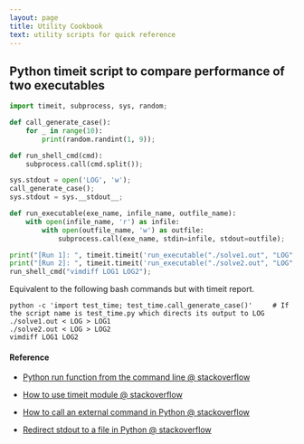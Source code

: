 ```yaml
---
layout: page
title: Utility Cookbook
text: utility scripts for quick reference
---
```


## Python timeit script to compare performance of two executables

~~~ python
import timeit, subprocess, sys, random;

def call_generate_case():
    for _ in range(10):
        print(random.randint(1, 9));

def run_shell_cmd(cmd):
    subprocess.call(cmd.split());

sys.stdout = open('LOG', 'w');
call_generate_case();
sys.stdout = sys.__stdout__;

def run_executable(exe_name, infile_name, outfile_name):
    with open(infile_name, 'r') as infile:
        with open(outfile_name, 'w') as outfile:
            subprocess.call(exe_name, stdin=infile, stdout=outfile);

print("[Run 1]: ", timeit.timeit('run_executable("./solve1.out", "LOG", "LOG1")', number=1, setup="from __main__ import run_executable"));
print("[Run 2]: ", timeit.timeit('run_executable("./solve2.out", "LOG", "LOG2")', number=1, setup="from __main__ import run_executable"));
run_shell_cmd("vimdiff LOG1 LOG2");
~~~

Equivalent to the following bash commands but with timeit report.

~~~
python -c 'import test_time; test_time.call_generate_case()'     # If the script name is test_time.py which directs its output to LOG
./solve1.out < LOG > LOG1
./solve2.out < LOG > LOG2
vimdiff LOG1 LOG2
~~~


#### Reference

* [Python run function from the command line @ stackoverflow](http://stackoverflow.com/questions/3987041/python-run-function-from-the-command-line)

* [How to use timeit module @ stackoverflow](http://stackoverflow.com/questions/8220801/how-to-use-timeit-module)

* [How to call an external command in Python @ stackoverflow](http://stackoverflow.com/questions/89228/calling-an-external-command-in-python)

* [Redirect stdout to a file in Python @ stackoverflow](http://stackoverflow.com/questions/4675728/redirect-stdout-to-a-file-in-python)
